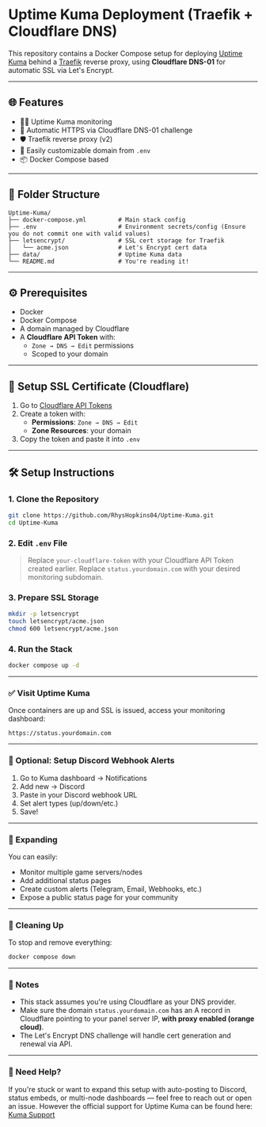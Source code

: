 # Uptime Kuma Deployment (Traefik + Cloudflare DNS)

This repository contains a Docker Compose setup for deploying [Uptime Kuma](https://github.com/louislam/uptime-kuma) behind a [Traefik](https://doc.traefik.io/traefik/) reverse proxy, using **Cloudflare DNS-01** for automatic SSL via Let's Encrypt.

---

## 🌐 Features

- 🕵️‍♂️ Uptime Kuma monitoring
- 🔐 Automatic HTTPS via Cloudflare DNS-01 challenge
- 🛡️ Traefik reverse proxy (v2)
- 🔧 Easily customizable domain from `.env`
- 📦 Docker Compose based

---

## 📁 Folder Structure

```
Uptime-Kuma/
├── docker-compose.yml         # Main stack config
├── .env                       # Environment secrets/config (Ensure you do not commit one with valid values)
├── letsencrypt/               # SSL cert storage for Traefik
│   └── acme.json              # Let's Encrypt cert data
├── data/                      # Uptime Kuma data
└── README.md                  # You're reading it!
```

---

## ⚙️ Prerequisites

- Docker
- Docker Compose
- A domain managed by Cloudflare
- A **Cloudflare API Token** with:
  - `Zone → DNS → Edit` permissions
  - Scoped to your domain

---

## 🔐 Setup SSL Certificate (Cloudflare)

1. Go to [Cloudflare API Tokens](https://dash.cloudflare.com/profile/api-tokens)
2. Create a token with:
   - **Permissions**: `Zone → DNS → Edit`
   - **Zone Resources**: your domain
3. Copy the token and paste it into `.env`

---

## 🛠️ Setup Instructions

### 1. Clone the Repository

```bash
git clone https://github.com/RhysHopkins04/Uptime-Kuma.git
cd Uptime-Kuma
```

### 2. Edit `.env` File

> Replace `your-cloudflare-token` with your Cloudflare API Token created earlier.
> Replace `status.yourdomain.com` with your desired monitoring subdomain.

### 3. Prepare SSL Storage

```bash
mkdir -p letsencrypt
touch letsencrypt/acme.json
chmod 600 letsencrypt/acme.json
```

### 4. Run the Stack

```bash
docker compose up -d
```

---

### ✅ Visit Uptime Kuma

Once containers are up and SSL is issued, access your monitoring dashboard:

```
https://status.yourdomain.com
```

---

### 🔔 Optional: Setup Discord Webhook Alerts

1. Go to Kuma dashboard → Notifications
2. Add new → Discord
3. Paste in your Discord webhook URL
4. Set alert types (up/down/etc.)
5. Save!

---

### 🧩 Expanding

You can easily:

- Monitor multiple game servers/nodes
- Add additional status pages
- Create custom alerts (Telegram, Email, Webhooks, etc.)
- Expose a public status page for your community

---

### 🧼 Cleaning Up

To stop and remove everything:

```bash
docker compose down
```

---

### 📌 Notes

- This stack assumes you're using Cloudflare as your DNS provider.
- Make sure the domain `status.yourdomain.com` has an A record in Cloudflare pointing to your panel server IP, **with proxy enabled (orange cloud)**.
- The Let's Encrypt DNS challenge will handle cert generation and renewal via API.

---

### 🙋 Need Help?

If you're stuck or want to expand this setup with auto-posting to Discord, status embeds, or multi-node dashboards — feel free to reach out or open an issue. However the official support for Uptime Kuma can be found here: [Kuma Support](https://uptimekuma.org/)
